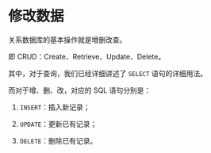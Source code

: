 # 修改数据

关系数据库的基本操作就是增删改查。

即 CRUD：Create、Retrieve、Update、Delete。

其中，对于查询，我们已经详细讲述了 `SELECT` 语句的详细用法。

而对于增、删、改，对应的 SQL 语句分别是：

1. `INSERT`：插入新记录；

2. `UPDATE`：更新已有记录；

3. `DELETE`：删除已有记录。
